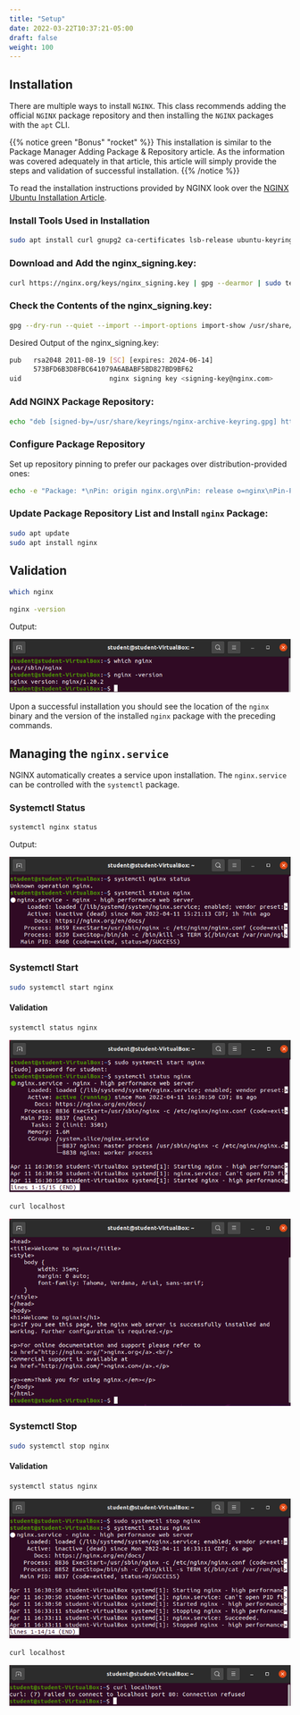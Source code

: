```yaml
---
title: "Setup"
date: 2022-03-22T10:37:21-05:00
draft: false
weight: 100
---
```


## Installation

There are multiple ways to install `NGINX`. This class recommends adding the official `NGINX` package repository and then installing the `NGINX` packages with the `apt` CLI.

{{% notice green "Bonus" "rocket" %}}
This installation is similar to the Package Manager Adding Package & Repository article. As the information was covered adequately in that article, this article will simply provide the steps and validation of successful installation.
{{% /notice %}}

To read the installation instructions provided by NGINX look over the [NGINX Ubuntu Installation Article](https://nginx.org/en/linux_packages.html#Ubuntu).

### Install Tools Used in Installation

```bash
sudo apt install curl gnupg2 ca-certificates lsb-release ubuntu-keyring
```

### Download and Add the nginx_signing.key:

```bash
curl https://nginx.org/keys/nginx_signing.key | gpg --dearmor | sudo tee /usr/share/keyrings/nginx-archive-keyring.gpg > /dev/null
```

### Check the Contents of the nginx_signing.key:

```bash
gpg --dry-run --quiet --import --import-options import-show /usr/share/keyrings/nginx-archive-keyring.gpg
```

Desired Output of the nginx_signing.key:

```bash
pub   rsa2048 2011-08-19 [SC] [expires: 2024-06-14]
      573BFD6B3D8FBC641079A6ABABF5BD827BD9BF62
uid                      nginx signing key <signing-key@nginx.com>
```

### Add NGINX Package Repository:

```bash
echo "deb [signed-by=/usr/share/keyrings/nginx-archive-keyring.gpg] http://nginx.org/packages/ubuntu `lsb_release -cs` nginx" | sudo tee /etc/apt/sources.list.d/nginx.list
```

### Configure Package Repository

Set up repository pinning to prefer our packages over distribution-provided ones:

```bash
echo -e "Package: *\nPin: origin nginx.org\nPin: release o=nginx\nPin-Priority: 900\n" | sudo tee /etc/apt/preferences.d/99nginx
```

### Update Package Repository List and Install `nginx` Package:

```bash
sudo apt update
sudo apt install nginx
```

## Validation

```bash
which nginx
```

```bash
nginx -version
```

Output:

![which nginx && nginx -version output](pictures/nginx-validation.png?classes=border)

Upon a successful installation you should see the location of the `nginx` binary and the version of the installed `nginx` package with the preceding commands.

## Managing the `nginx.service`

NGINX automatically creates a service upon installation. The `nginx.service` can be controlled with the `systemctl` package.

### Systemctl Status 

```bash
systemctl nginx status
```

Output:

![systemctl nginx status output](pictures/initial-nginx-status.png?classes=border)

### Systemctl Start

```bash
sudo systemctl start nginx
```

#### Validation

```bash
systemctl status nginx
```

![sudo systemctl start nginx && systemctl nginx status output](pictures/nginx-status-after-start.png?classes=border)

```bash
curl localhost
```

![curl localhost output](pictures/curl-nginx-default.png?classes=border)

### Systemctl Stop

```bash
sudo systemctl stop nginx
```

#### Validation

```bash
systemctl status nginx
```

![sudo systemctl stop nginx && systemctl status nginx output](pictures/nginx-status-after-stop.png?classes=border)

```bash
curl localhost
```

![curl localhost output](pictures/curl-nginx-stopped.png?classes=border)
